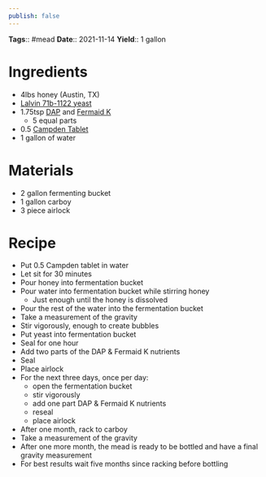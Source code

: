```yaml
---
publish: false
---
```

**Tags**:: #mead 
**Date**:: 2021-11-14
**Yield**:: 1 gallon

# Ingredients
- 4lbs honey (Austin, TX)
- [Lalvin 71b-1122 yeast](https://www.amazon.com/Lalvin-71B-1122-Yeast-%D0%A2hree-P%D0%B0ck/dp/B07Q87J5FD/ref=sr_1_3?adgrpid=1232553522340359&hvadid=77034724961459&hvbmt=bp&hvdev=c&hvlocphy=111594&hvnetw=s&hvqmt=e&hvtargid=kwd-77034838295633%3Aloc-190&hydadcr=7829_13611881&keywords=lalvin+71b+1122+yeast&qid=1686941263&sr=8-3)
- 1.75tsp [DAP](https://www.amazon.com/Diammonium-Phosphate-99-Lb-Bag/dp/B007GQETZS/ref=sr_1_2?crid=26XB4LHS3LZD1&keywords=DAP+wine&qid=1686941300&sprefix=dap+win%2Caps%2C149&sr=8-2) and [Fermaid K](https://www.amazon.com/Fermaid-Yeast-Nutrient-Kombucha-Distributors/dp/B0BQ5DBH8Y/ref=sr_1_4?crid=TZL03JNR2WF3&keywords=fermaid+k&qid=1686941332&rdc=1&sprefix=fermaid+%2Caps%2C172&sr=8-4)
	- 5 equal parts
- 0.5 [Campden Tablet](https://www.amazon.com/North-Mountain-Supply-Potassium-Metabisulfite/dp/B0856PW8RN/ref=sr_1_2?keywords=campden+tablets&qid=1686941392&sprefix=campden+ta%2Caps%2C155&sr=8-2)
- 1 gallon of water

# Materials
- 2 gallon fermenting bucket
- 1 gallon carboy
- 3 piece airlock

# Recipe
- Put 0.5 Campden tablet in water
- Let sit for 30 minutes
- Pour honey into fermentation bucket
- Pour water into fermentation bucket while stirring honey
	- Just enough until the honey is dissolved
- Pour the rest of the water into the fermentation bucket
- Take a measurement of the gravity
- Stir vigorously, enough to create bubbles
- Put yeast into fermentation bucket
- Seal for one hour
- Add two parts of the DAP & Fermaid K nutrients
- Seal
- Place airlock
- For the next three days, once per day:
	- open the fermentation bucket
	- stir vigorously
	- add one part DAP & Fermaid K nutrients
	- reseal
	- place airlock
- After one month, rack to carboy
- Take a measurement of the gravity
- After one more month, the mead is ready to be bottled and have a final gravity measurement
- For best results wait five months since racking before bottling